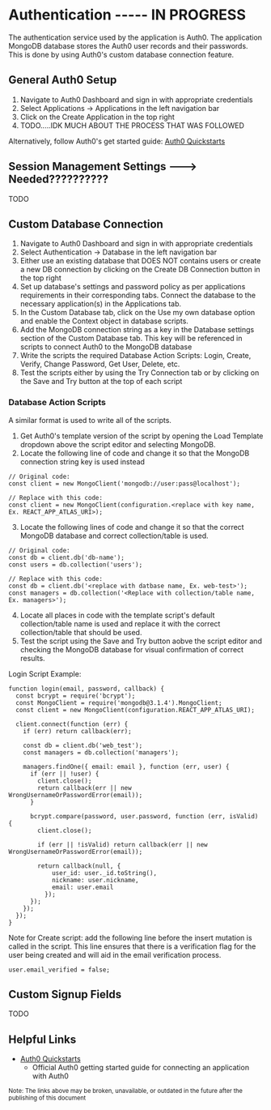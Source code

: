 # Authentication ----- IN PROGRESS
The authentication service used by the application is Auth0. The application MongoDB database stores the Auth0 user records and their passwords. This is done by using Auth0's custom database connection feature.

## General Auth0 Setup
1. Navigate to Auth0 Dashboard and sign in with appropriate credentials
2. Select Applications -> Applications in the left navigation bar
3. Click on the Create Application in the top right
4. TODO.....IDK MUCH ABOUT THE PROCESS THAT WAS FOLLOWED

Alternatively, follow Auth0's get started guide: [Auth0 Quickstarts](https://auth0.com/docs/get-started)

## Session Management Settings ---> Needed??????????
TODO

## Custom Database Connection
1. Navigate to Auth0 Dashboard and sign in with appropriate credentials
2. Select Authentication -> Database in the left navigation bar
3. Either use an existing database that DOES NOT contains users or create a new DB connection by clicking on the Create DB Connection button in the top right
4. Set up database's settings and password policy as per applications requirements in their corresponding tabs. Connect the database to the necessary application(s) in the Applications tab.
5. In the Custom Database tab, click on the Use my own database option and enable the Context object in database scripts.
6. Add the MongoDB connection string as a key in the Database settings section of the Custom Database tab. This key will be referenced in scripts to connect Auth0 to the MongoDB database
7. Write the scripts the required Database Action Scripts: Login, Create, Verify, Change Password, Get User, Delete, etc.
8. Test the scripts either by using the Try Connection tab or by clicking on the Save and Try button at the top of each script

### Database Action Scripts
A similar format is used to write all of the scripts. 
1. Get Auth0's template version of the script by opening the Load Template dropdown above the script editor and selecting MongoDB.
2. Locate the following line of code and change it so that the MongoDB connection string key is used instead
```
// Original code:
const client = new MongoClient('mongodb://user:pass@localhost'); 

// Replace with this code:
const client = new MongoClient(configuration.<replace with key name, Ex. REACT_APP_ATLAS_URI>);
```

3. Locate the following lines of code and change it so that the correct MongoDB database and correct collection/table is used.
```
// Original code:
const db = client.db('db-name');
const users = db.collection('users');

// Replace with this code:
const db = client.db('<replace with datbase name, Ex. web-test>');
const managers = db.collection('<Replace with collection/table name, Ex. managers>');
```
4. Locate all places in code with the template script's default collection/table name is used and replace it with the correct collection/table that should be used.
5. Test the script using the Save and Try button aobve the script editor and checking the MongoDB database for visual confirmation of correct results.

Login Script Example:
```
function login(email, password, callback) {
  const bcrypt = require('bcrypt');
  const MongoClient = require('mongodb@3.1.4').MongoClient;
  const client = new MongoClient(configuration.REACT_APP_ATLAS_URI);

  client.connect(function (err) {
    if (err) return callback(err);

    const db = client.db('web_test');
    const managers = db.collection('managers');

    managers.findOne({ email: email }, function (err, user) {
      if (err || !user) {
        client.close();
        return callback(err || new WrongUsernameOrPasswordError(email));
      }

      bcrypt.compare(password, user.password, function (err, isValid) {
        client.close();

        if (err || !isValid) return callback(err || new WrongUsernameOrPasswordError(email));

        return callback(null, {
            user_id: user._id.toString(),
            nickname: user.nickname,
            email: user.email
          });
      });
    });
  });
}
```

Note for Create script: add the following line before the insert mutation is called in the script. This line ensures that there is a verification flag for the user being created and will aid in the email verification process. 
```
user.email_verified = false;
```


## Custom Signup Fields
TODO

## Helpful Links
- [Auth0 Quickstarts](https://auth0.com/docs/get-started)
    - Official Auth0 getting started guide for connecting an application with Auth0

<sub>Note: The links above may be broken, unavailable, or outdated in the future after the publishing of this document</sub> 
